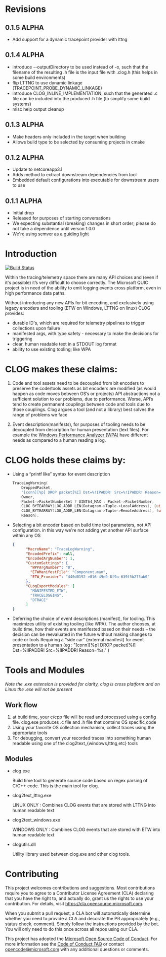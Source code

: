 ﻿# Revisions

## 0.1.5 ALPHA
* Add support for a dynamic tracepoint provider with lttng

## 0.1.4 ALPHA
* introduce --outputDirectory to be used instead of -o, such that the filename of the resulting .h file is the input file with .clog.h (this helps in some build environments)
* flip LTTNG to use dynamic linkage (TRACEPOINT_PROBE_DYNAMIC_LINKAGE)
* introduce CLOG_INLINE_IMPLEMENTATION, such that the generated .c file can be included into the produced .h file (to simplify some build systems)
* misc help output cleanup

## 0.1.3 ALPHA
* Make headers only included in the target when building
* Allows build type to be selected by consuming projects in cmake

## 0.1.2 ALPHA
* Update to netcoreapp3.1
* Adds method to extract downstream dependencies from tool
* Embedded default configurations into executable for downstream users to use

## 0.1.1 ALPHA
* Initial drop
* Released for purposes of starting conversations
* We expecting substantial (breaking) changes in short order;  please do not take a dependence until verson 1.0.0
* We're using semver [as a guiding light](https://semver.org/spec/v2.0.0.html)


# Introduction

[![Build Status](https://dev.azure.com/ms/CLOG/_apis/build/status/CI?branchName=master)](https://dev.azure.com/ms/CLOG/_build/latest?definitionId=373&branchName=master)

Within the tracing/telemetry space there are many API choices and (even if it's possible) it’s very difficult to choose correctly. The Microsoft QUIC project is in need of the ability to emit logging events cross platform, even in high performance data paths.

Without introducing any new APIs for bit encoding, and exclusively using legacy encoders and tooling (ETW on Windows, LTTNG on linux) CLOG provides:

* durable ID's, which are required for telemetry pipelines to trigger collections upon failure
* manifested args, with type safety - necessary to make the decisions for triggering
* clear, human readable text in a STDOUT log format
* ability to use existing tooling;  like WPA

# CLOG makes these claims:

1. Code and tool assets need to be decoupled from bit encoders to preserve the code/tools assets as bit encoders are modified (as would happen as code moves between OS’s or projects)
API abstractions not a sufficient solution to our problems, due to performance. Worse, API’s tend to create permanent couplings between code and tools due to those couplings.
Clog argues a tool (and not a library) best solves the range of problems we face

2. Event description(manifests), for purposes of tooling needs to be decoupled from description for human presentation (text files). For example the [Windows Performance Analyzer (WPA)](https://docs.microsoft.com/en-us/windows-hardware/test/wpt/windows-performance-analyzer) have different needs as compared to a human reading a log.


# CLOG holds these claims by:

* Using a “printf like” syntax for event description
    ```cpp
    TraceLogWarning(
        DroppedPacket,
        "[conn][%p] DROP packet[%I] Dst=%!IPADDR! Src=%!IPADDR! Reason=%s.",
        Owner,
        Packet->PacketNumberSet ? UINT64_MAX : Packet->PacketNumber,
        CLOG_BYTEARRAY(LOG_ADDR_LEN(Datagram->Tuple->LocalAddress), (uint8_t*)&Datagram->Tuple->LocalAddress),
        CLOG_BYTEARRAY(LOG_ADDR_LEN(Datagram->Tuple->RemoteAddress), (uint8_t*)&Datagram->Tuple->RemoteAddress),
        Reason);
    ```


* Selecting a bit encoder based on build time tool parameters, not API configuration. in this way we're not adding yet another API surface within any OS


    ```json
    {
          "MacroName": "TraceLogWarning",
          "EncodedPrefix": null,
          "EncodedArgNumber": 1,
          "CustomSettings": {
            "WPPArgNumber": "0",
            "ETWManifestFile": "Component.man",
            "ETW_Provider": "440d0192-e016-49e9-8f9a-639f5b275ab0"
          },
          "CLogExportModules": [
            "MANIFESTED_ETW",
            "TRACELOGGING",
            "DTRACE"
          ]
    }
    ```


* Deferring the choice of event descriptions (manifest), for tooling. This maximizes utility of existing tooling (like WPA). The author chooses, at build time, how their events are manifested based on their needs – the decision can be reevaluated in the future without making changes to code or tools
Requiring a “side car” (external manifest) for event presentation to a human (eg : "[conn][%p] DROP packet[%I] Dst=%!IPADDR! Src=%!IPADDR! Reason=%s." )


# Tools and Modules
*Note the .exe extension is provided for clarity,  clog is cross platform and on Linux the .exe will not be present*

## Work flow

1. at build time, your c/cpp file will be read and processed using a config file.  clog.exe produces .c file and .h file that contains OS specific code
2. Using your favorite OS collection mechanism, collect traces using the appropriate tools
3. For debugging, convert your recorded traces into something human readable using one of the clog2text_{windows,lttng,etc} tools


## Modules

* clog.exe

    Build time tool to generate source code based on regex parsing of C/C++ code.  This is the main tool for clog.

* clog2text_lttng.exe

    LINUX ONLY : Combines CLOG events that are stored with LTTNG into human readable text

* clog2text_windows.exe

    WINDOWS ONLY : Combines CLOG events that are stored with ETW into human readable text

* clogutils.dll

    Utility library used between clog.exe and other clog tools.

# Contributing

This project welcomes contributions and suggestions.  Most contributions require you to agree to a
Contributor License Agreement (CLA) declaring that you have the right to, and actually do, grant us
the rights to use your contribution. For details, visit https://cla.opensource.microsoft.com.

When you submit a pull request, a CLA bot will automatically determine whether you need to provide
a CLA and decorate the PR appropriately (e.g., status check, comment). Simply follow the instructions
provided by the bot. You will only need to do this once across all repos using our CLA.

This project has adopted the [Microsoft Open Source Code of Conduct](https://opensource.microsoft.com/codeofconduct/).
For more information see the [Code of Conduct FAQ](https://opensource.microsoft.com/codeofconduct/faq/) or
contact [opencode@microsoft.com](mailto:opencode@microsoft.com) with any additional questions or comments.
